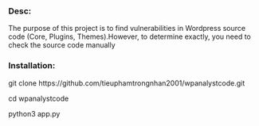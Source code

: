 <html>
  <h3>Desc:</h3>
  <p>The purpose of this project is to find vulnerabilities in Wordpress source code (Core, Plugins, Themes).However, to determine exactly, you need to check the source code manually</p>
  <h3>Installation:</h3>
  <p>git clone https://github.com/tieuphamtrongnhan2001/wpanalystcode.git</p>
  <p>cd wpanalystcode</p>
  <p>python3 app.py</p>
</html>
